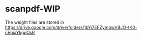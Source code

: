 # scanpdf-WIP
The weight files are stored in https://drive.google.com/drive/folders/1bYi7EFZymqwVBJO-tK0-nEpiaYkgqOsR
